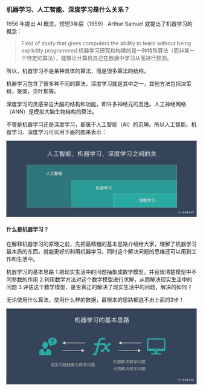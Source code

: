 ### 机器学习、人工智能、深度学习是什么关系？
1956 年提出 AI 概念，短短3年后（1959） Arthur Samuel 就提出了机器学习的概念：
>Field of study that gives computers the ability to learn without being explicitly programmed.机器学习研究和构建的是一种特殊算法（而非某一个特定的算法），能够让计算机自己在数据中学习从而进行预测。

所以，机器学习不是某种具体的算法，而是很多算法的统称。

机器学习包含了很多种不同的算法，深度学习就是其中之一，其他方法包括决策树，聚类，贝叶斯等。

深度学习的灵感来自大脑的结构和功能，即许多神经元的互连。人工神经网络（ANN）是模拟大脑生物结构的算法。

不管是机器学习还是深度学习，都属于人工智能（AI）的范畴。所以人工智能、机器学习、深度学习可以用下面的图来表示：

![](./_image/2020-01-31-19-30-16.jpg)

#### 什么是机器学习？
在解释机器学习的原理之前，先把最精髓的基本思路介绍给大家，理解了机器学习最本质的东西，就能更好的利用机器学习，同时这个解决问题的思维还可以用到工作和生活中。

机器学习的基本思路
1.把现实生活中的问题抽象成数学模型，并且很清楚模型中不同参数的作用
2.利用数学方法对这个数学模型进行求解，从而解决现实生活中的问题
3.评估这个数学模型，是否真正的解决了现实生活中的问题，解决的如何？

无论使用什么算法，使用什么样的数据，最根本的思路都逃不出上面的3步！

![](./_image/2020-01-31-19-38-39.jpg)
